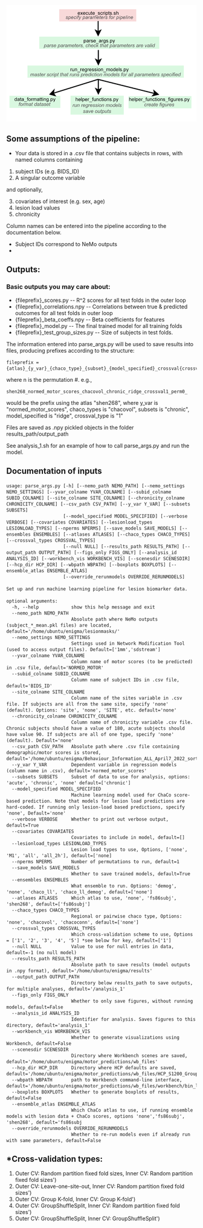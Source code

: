 ![Pipeline](pipeline.png)

## Some assumptions of the pipeline:

- Your data is stored in a .csv file that contains subjects in rows, with named columns containing 
1) subject IDs (e.g. BIDS_ID)
2) A singular outcome variable

and optionally,

3) covariates of interest (e.g. sex, age)
4) lesion load values 
5) chronicity

Column names can be entered into the pipeline according to the documentation below.

- Subject IDs correspond to NeMo outputs
- 


## Outputs:

### Basic outputs you may care about:

- {fileprefix}_scores.py
-- R^2 scores for all test folds in the outer loop
- {fileprefix}_correlations.npy
-- Correlations between true & predicted outcomes for all test folds in outer loop
- {fileprefix}_beta_coeffs.npy
-- Beta coefficients for features
- {fileprefix}_model.py 
-- The final trained model for all training folds
- {fileprefix}_test_group_sizes.py 
-- Size of subjects in test folds.

The information entered into parse_args.py will be used to save results into files, producing prefixes according to the structure:

```
fileprefix = {atlas}_{y_var}_{chaco_type}_{subset}_{model_specified}_crossval{crossval_type}_{n}_
```
where n is the permutation #.
e.g.,

```
shen268_normed_motor_scores_chacovol_chronic_ridge_crossval1_perm0_
```
would be the prefix using the atlas "shen268", where y_var is "normed_motor_scores", chaco_types is "chacovol", subsets is "chronic", model_specified is "ridge", crossval_type is "1"

Files are saved as .npy pickled objects in the folder results_path/output_path 

See analysis_1.sh for an example of how to call parse_args.py and run the model.


## Documentation of inputs
```
usage: parse_args.py [-h] [--nemo_path NEMO_PATH] [--nemo_settings NEMO_SETTINGS] [--yvar_colname YVAR_COLNAME] [--subid_colname SUBID_COLNAME] [--site_colname SITE_COLNAME] [--chronicity_colname CHRONICITY_COLNAME] [--csv_path CSV_PATH] [--y_var Y_VAR] [--subsets SUBSETS]
                     [--model_specified MODEL_SPECIFIED] [--verbose VERBOSE] [--covariates COVARIATES] [--lesionload_types LESIONLOAD_TYPES] [--nperms NPERMS] [--save_models SAVE_MODELS] [--ensembles ENSEMBLES] [--atlases ATLASES] [--chaco_types CHACO_TYPES] [--crossval_types CROSSVAL_TYPES]
                     [--null NULL] [--results_path RESULTS_PATH] [--output_path OUTPUT_PATH] [--figs_only FIGS_ONLY] [--analysis_id ANALYSIS_ID] [--workbench_vis WORKBENCH_VIS] [--scenesdir SCENESDIR] [--hcp_dir HCP_DIR] [--wbpath WBPATH] [--boxplots BOXPLOTS] [--ensemble_atlas ENSEMBLE_ATLAS]
                     [--override_rerunmodels OVERRIDE_RERUNMODELS]

Set up and run machine learning pipeline for lesion biomarker data.

optional arguments:
  -h, --help            show this help message and exit
  --nemo_path NEMO_PATH
                        Absolute path where NeMo outputs (subject_*_mean.pkl files) are located, default='/home/ubuntu/enigma/lesionmasks/'
  --nemo_settings NEMO_SETTINGS
                        Settings used in Network Modification Tool (used to access output files). Default=['1mm','sdstream']
  --yvar_colname YVAR_COLNAME
                        Column name of motor scores (to be predicted) in .csv file, default='NORMED_MOTOR'
  --subid_colname SUBID_COLNAME
                        Column name of subject IDs in .csv file, default='BIDS_ID'
  --site_colname SITE_COLNAME
                        Column name of the sites variable in .csv file. If subjects are all from the same site, specify 'none' (default). Options: 'site', 'none', 'SITE', etc. default='none'
  --chronicity_colname CHRONICITY_COLNAME
                        Column name of chronicity variable .csv file. Chronic subjects should have a value of 180, acute subjects should have value 90. If subjects are all of one type, specify 'none' (default). Default='none'
  --csv_path CSV_PATH   Absolute path where .csv file containing demographic/motor scores is stored, default='/home/ubuntu/enigma/Behaviour_Information_ALL_April7_2022_sorted_CST_12_ll_slnm.csv'
  --y_var Y_VAR         Dependent variable in regression models (column name in .csv), default='normed_motor_scores'
  --subsets SUBSETS     Subset of data to use for analysis, options: 'acute', 'chronic', 'none' default=['chronic']
  --model_specified MODEL_SPECIFIED
                        Machine learning model used for ChaCo score-based prediction. Note that models for lesion load predictions are hard-coded. If running only lesion-load based predictions, specify 'none', Default='none'
  --verbose VERBOSE     Whether to print out verbose output, default=True
  --covariates COVARIATES
                        Covariates to include in model, default=[]
  --lesionload_types LESIONLOAD_TYPES
                        Lesion load types to use, Options, ['none', 'M1', 'all', 'all_2h'], default=['none]
  --nperms NPERMS       Number of permutations to run, default=1
  --save_models SAVE_MODELS
                        Whether to save trained models, default=True
  --ensembles ENSEMBLES
                        What ensemble to run. Options: 'demog', 'none', 'chaco_ll', 'chaco_ll_demog', default=['none']
  --atlases ATLASES     Which atlas to use, 'none', 'fs86subj', 'shen268', default=['fs86subj']
  --chaco_types CHACO_TYPES
                        Regional or pairwise chaco type, Options: 'none', 'chacovol', 'chacoconn', default=['none']
  --crossval_types CROSSVAL_TYPES
                        Which cross-validation scheme to use, Options = ['1', '2', '3', '4', '5'] *see below for key, default=['1']
  --null NULL           Value to use for null entries in data, default=-1 (no null model)
  --results_path RESULTS_PATH
                        Absolute path to save results (model outputs in .npy format), default='/home/ubuntu/enigma/results'
  --output_path OUTPUT_PATH
                        Directory below results_path to save outputs, for multiple analyses, default='/analysis_1'
  --figs_only FIGS_ONLY
                        Whether to only save figures, without running models, default=False
  --analysis_id ANALYSIS_ID
                        Identifier for analysis. Saves figures to this directory, default='analysis_1'
  --workbench_vis WORKBENCH_VIS
                        Whether to generate visualizations using Workbench, default=False
  --scenesdir SCENESDIR
                        Directory where Workbench scenes are saved, default='/home/ubuntu/enigma/motor_predictions/wb_files'
  --hcp_dir HCP_DIR     Directory where HCP defaults are saved, default='/home/ubuntu/enigma/motor_predictions/wb_files/HCP_S1200_GroupAvg_v1'
  --wbpath WBPATH       path to Workbench command-line interface, default='/home/ubuntu/enigma/motor_predictions/wb_files/workbench/bin_linux64'
  --boxplots BOXPLOTS   Whether to generate boxplots of results, default=False
  --ensemble_atlas ENSEMBLE_ATLAS
                        Which ChaCo atlas to use, if running ensemble models with lesion data + ChaCo scores, options 'none','fs86subj', 'shen268', default='fs86subj
  --override_rerunmodels OVERRIDE_RERUNMODELS
                        Whether to re-run models even if already run with same parameters, default=False
```


## *Cross-validation types:

1) Outer CV: Random partition fixed fold sizes, Inner CV: Random partition fixed fold sizes')
2) Outer CV: Leave-one-site-out, Inner CV: Random partition fixed fold sizes')
3) Outer CV: Group K-fold, Inner CV: Group K-fold')
4) Outer CV: GroupShuffleSplit, Inner CV:  Random partition fixed fold sizes')
5) Outer CV: GroupShuffleSplit, Inner CV:  GroupShuffleSplit')
